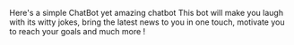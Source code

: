 
Here's a simple ChatBot yet amazing chatbot
This bot will make you laugh with its witty jokes,
bring the latest news to you in one touch,
motivate you to reach your goals and much more !
